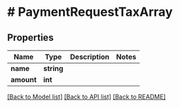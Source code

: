 # # PaymentRequestTaxArray

## Properties

Name | Type | Description | Notes
------------ | ------------- | ------------- | -------------
**name** | **string** |  |
**amount** | **int** |  |

[[Back to Model list]](../../README.md#models) [[Back to API list]](../../README.md#endpoints) [[Back to README]](../../README.md)
